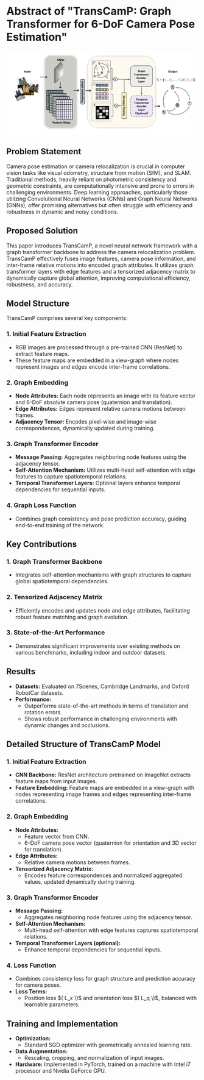 # Abstract of "TransCamP: Graph Transformer for 6-DoF Camera Pose Estimation"

![TransCamP](https://github.com/Husseinhhameed/Transformer-Based-Camera-localization-review/blob/main/images/TransCamP.png)


## Problem Statement

Camera pose estimation or camera relocalization is crucial in computer vision tasks like visual odometry, structure from motion (SfM), and SLAM. Traditional methods, heavily reliant on photometric consistency and geometric constraints, are computationally intensive and prone to errors in challenging environments. Deep learning approaches, particularly those utilizing Convolutional Neural Networks (CNNs) and Graph Neural Networks (GNNs), offer promising alternatives but often struggle with efficiency and robustness in dynamic and noisy conditions.

## Proposed Solution

This paper introduces TransCamP, a novel neural network framework with a graph transformer backbone to address the camera relocalization problem. TransCamP effectively fuses image features, camera pose information, and inter-frame relative motions into encoded graph attributes. It utilizes graph transformer layers with edge features and a tensorized adjacency matrix to dynamically capture global attention, improving computational efficiency, robustness, and accuracy.

## Model Structure

TransCamP comprises several key components:

### 1. Initial Feature Extraction

- RGB images are processed through a pre-trained CNN (ResNet) to extract feature maps.
- These feature maps are embedded in a view-graph where nodes represent images and edges encode inter-frame correlations.

### 2. Graph Embedding

- **Node Attributes:** Each node represents an image with its feature vector and 6-DoF absolute camera pose (quaternion and translation).
- **Edge Attributes:** Edges represent relative camera motions between frames.
- **Adjacency Tensor:** Encodes pixel-wise and image-wise correspondences, dynamically updated during training.

### 3. Graph Transformer Encoder

- **Message Passing:** Aggregates neighboring node features using the adjacency tensor.
- **Self-Attention Mechanism:** Utilizes multi-head self-attention with edge features to capture spatiotemporal relations.
- **Temporal Transformer Layers:** Optional layers enhance temporal dependencies for sequential inputs.

### 4. Graph Loss Function

- Combines graph consistency and pose prediction accuracy, guiding end-to-end training of the network.

## Key Contributions

### 1. Graph Transformer Backbone

- Integrates self-attention mechanisms with graph structures to capture global spatiotemporal dependencies.

### 2. Tensorized Adjacency Matrix

- Efficiently encodes and updates node and edge attributes, facilitating robust feature matching and graph evolution.

### 3. State-of-the-Art Performance

- Demonstrates significant improvements over existing methods on various benchmarks, including indoor and outdoor datasets.

## Results

- **Datasets:** Evaluated on 7Scenes, Cambridge Landmarks, and Oxford RobotCar datasets.
- **Performance:**
  - Outperforms state-of-the-art methods in terms of translation and rotation errors.
  - Shows robust performance in challenging environments with dynamic changes and occlusions.

## Detailed Structure of TransCamP Model

### 1. Initial Feature Extraction

- **CNN Backbone:** ResNet architecture pretrained on ImageNet extracts feature maps from input images.
- **Feature Embedding:** Feature maps are embedded in a view-graph with nodes representing image frames and edges representing inter-frame correlations.

### 2. Graph Embedding

- **Node Attributes:**
  - Feature vector from CNN.
  - 6-DoF camera pose vector (quaternion for orientation and 3D vector for translation).
- **Edge Attributes:**
  - Relative camera motions between frames.
- **Tensorized Adjacency Matrix:**
  - Encodes feature correspondences and normalized aggregated values, updated dynamically during training.

### 3. Graph Transformer Encoder

- **Message Passing:**
  - Aggregates neighboring node features using the adjacency tensor.
- **Self-Attention Mechanism:**
  - Multi-head self-attention with edge features captures spatiotemporal relations.
- **Temporal Transformer Layers (optional):**
  - Enhance temporal dependencies for sequential inputs.

### 4. Loss Function

- Combines consistency loss for graph structure and prediction accuracy for camera poses.
- **Loss Terms:**
  - Position loss $( L_x \)$ and orientation loss $( L_q \)$, balanced with learnable parameters.

## Training and Implementation

- **Optimization:**
  - Standard SGD optimizer with geometrically annealed learning rate.
- **Data Augmentation:**
  - Rescaling, cropping, and normalization of input images.
- **Hardware:** Implemented in PyTorch, trained on a machine with Intel i7 processor and Nvidia GeForce GPU.



